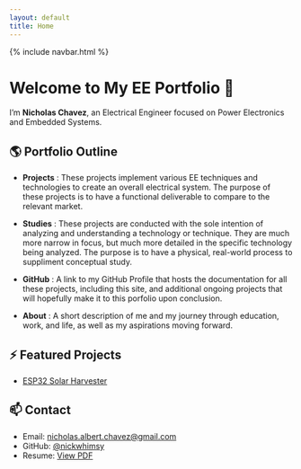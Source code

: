 ```yaml
---
layout: default
title: Home
---
```


{% include navbar.html %}


# Welcome to My EE Portfolio 👋

I’m **Nicholas Chavez**, an Electrical Engineer focused on Power Electronics and Embedded Systems.

## 🌎 Portfolio Outline

- **Projects** : These projects implement various EE techniques and technologies to create an overall electrical system. The purpose of these projects is to have a functional deliverable to compare to the relevant market.
  
- **Studies** : These projects are conducted with the sole intention of analyzing and understanding a technology or technique. They are much more narrow in focus, but much more detailed in the specific technology being analyzed. The purpose is to have a physical, real-world process to suppliment conceptual study.
  
- **GitHub** : A link to my GitHub Profile that hosts the documentation for all these projects, including this site, and additional ongoing projects that will hopefully make it to this porfolio upon conclusion.
  
- **About** : A short description of me and my journey through education, work, and life, as well as my aspirations moving forward.

## ⚡ Featured Projects

- [ESP32 Solar Harvester](https://github.com/eenick/esp32-solar-harvester)

## 📫 Contact

- Email: nicholas.albert.chavez@gmail.com
- GitHub: [@nickwhimsy](https://github.com/nickwhimsy)  
- Resume: [View PDF](#)
